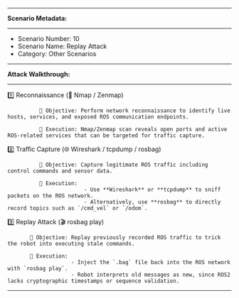 -------------------------------------------------------------------------------------------------------------------------------------


**Scenario Metadata:**


-------------------------------------------------------------------------------------------------------------------------------------


- Scenario Number: 10
- Scenario Name: Replay Attack
- Category: Other Scenarios


-------------------------------------------------------------------------------------------------------------------------------------


**Attack Walkthrough:**


-------------------------------------------------------------------------------------------------------------------------------------



1️⃣ Reconnaissance (🔎 Nmap / Zenmap)


              🎯 Objective: Perform network reconnaissance to identify live hosts, services, and exposed ROS communication endpoints. 

              🔧 Execution: Nmap/Zenmap scan reveals open ports and active ROS-related services that can be targeted for traffic capture. 



2️⃣ Traffic Capture (🌐 Wireshark / tcpdump / rosbag)

              🎯 Objective: Capture legitimate ROS traffic including control commands and sensor data. 

              🔧 Execution:   
                            - Use **Wireshark** or **tcpdump** to sniff packets on the ROS network.   
                            - Alternatively, use **rosbag** to directly record topics such as `/cmd_vel` or `/odom`. 



3️⃣ Replay Attack (🎬 rosbag play)


           🎯 Objective: Replay previously recorded ROS traffic to trick the robot into executing stale commands. 

           🔧 Execution:   
                        - Inject the `.bag` file back into the ROS network with `rosbag play`.   
                        - Robot interprets old messages as new, since ROS2 lacks cryptographic timestamps or sequence validation.   

-------------------------------------------------------------------------------------------------------------------------------------
